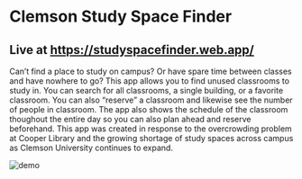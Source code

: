 # Clemson Study Space Finder

Live at https://studyspacefinder.web.app/
---

Can’t find a place to study on campus? Or have spare time between classes and have nowhere to go? This app allows you to find unused classrooms to study in. You can search for all classrooms, a single building, or a favorite classroom. You can also “reserve” a classroom and likewise see the number of people in classroom. The app also shows the schedule of the classroom thoughout the entire day so you can also plan ahead and reserve beforehand. This app was created in response to the overcrowding problem at Cooper Library and the growing shortage of study spaces across campus as Clemson University continues to expand. 

![demo](https://github.com/aru-py/StudySpaceFinder/blob/master/studySpaceFinder_demo.gif)
